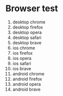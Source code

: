# Browser test

1.  desktop chrome
2.  desktop firefox
3.  desktop opera
4.  desktop safari
5.  desktop brave
6.  ios chrome
7.  ios firefox
8.  ios opera
9.  ios safari
10. ios brave
11. android chrome
12. android firefox
13. android opera
14. android brave
